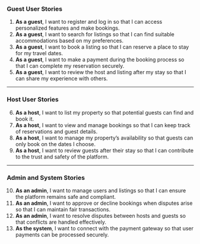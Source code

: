 ### Guest User Stories

1. **As a guest**, I want to register and log in so that I can access personalized features and make bookings.
2. **As a guest**, I want to search for listings so that I can find suitable accommodations based on my preferences.
3. **As a guest**, I want to book a listing so that I can reserve a place to stay for my travel dates.
4. **As a guest**, I want to make a payment during the booking process so that I can complete my reservation securely.
5. **As a guest**, I want to review the host and listing after my stay so that I can share my experience with others.

---

### Host User Stories

6. **As a host**, I want to list my property so that potential guests can find and book it.
7. **As a host**, I want to view and manage bookings so that I can keep track of reservations and guest details.
8. **As a host**, I want to manage my property’s availability so that guests can only book on the dates I choose.
9. **As a host**, I want to review guests after their stay so that I can contribute to the trust and safety of the platform.

---

### Admin and System Stories

10. **As an admin**, I want to manage users and listings so that I can ensure the platform remains safe and compliant.
11. **As an admin**, I want to approve or decline bookings when disputes arise so that I can maintain fair transactions.
12. **As an admin**, I want to resolve disputes between hosts and guests so that conflicts are handled effectively.
13. **As the system**, I want to connect with the payment gateway so that user payments can be processed securely.
